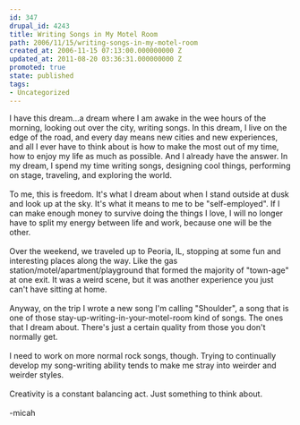```yaml
---
id: 347
drupal_id: 4243
title: Writing Songs in My Motel Room
path: 2006/11/15/writing-songs-in-my-motel-room
created_at: 2006-11-15 07:13:00.000000000 Z
updated_at: 2011-08-20 03:36:31.000000000 Z
promoted: true
state: published
tags:
- Uncategorized
---
```

I have this dream...a dream where I am awake in the wee hours of the morning, looking out over the city, writing songs. In this dream, I live on the edge of the road, and every day means new cities and new experiences, and all I ever have to think about is how to make the most out of my time, how to enjoy my life as much as possible. And I already have the answer. In my dream, I spend my time writing songs, designing cool things, performing on stage, traveling, and exploring the world.<br /><br />To me, this is freedom. It's what I dream about when I stand outside at dusk and look up at the sky. It's what it means to me to be "self-employed". If I can make enough money to survive doing the things I love, I will no longer have to split my energy between life and work, because one will be the other.<br /><br />Over the weekend, we traveled up to Peoria, IL, stopping at some fun and interesting places along the way. Like the gas station/motel/apartment/playground that formed the majority of "town-age" at one exit. It was a weird scene, but it was another experience you just can't have sitting at home.<br /><br />Anyway, on the trip I wrote a new song I'm calling "Shoulder", a song that is one of those stay-up-writing-in-your-motel-room kind of songs. The ones that I dream about. There's just a certain quality from those you don't normally get.<br /><br />I need to work on more normal rock songs, though. Trying to continually develop my song-writing ability tends to make me stray into weirder and weirder styles.<br /><br />Creativity is a constant balancing act. Just something to think about.<br /><br />-micah
